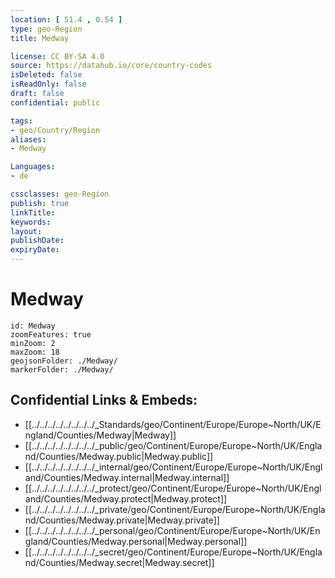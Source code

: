```yaml
---
location: [ 51.4 , 0.54 ] 
type: geo-Region
title: Medway

license: CC BY-SA 4.0
source: https://datahub.io/core/country-codes
isDeleted: false
isReadOnly: false
draft: false
confidential: public

tags:
- geo/Country/Region
aliases:
- Medway

Languages:
- de

cssclasses: geo-Region
publish: true
linkTitle: 
keywords: 
layout: 
publishDate: 
expiryDate: 
---
```


# Medway

```leaflet
id: Medway
zoomFeatures: true 
minZoom: 2 
maxZoom: 18
geojsonFolder: ./Medway/
markerFolder: ./Medway/
```


## Confidential Links & Embeds: 
- [[../../../../../../../../_Standards/geo/Continent/Europe/Europe~North/UK/England/Counties/Medway|Medway]] 
- [[../../../../../../../../_public/geo/Continent/Europe/Europe~North/UK/England/Counties/Medway.public|Medway.public]] 
- [[../../../../../../../../_internal/geo/Continent/Europe/Europe~North/UK/England/Counties/Medway.internal|Medway.internal]] 
- [[../../../../../../../../_protect/geo/Continent/Europe/Europe~North/UK/England/Counties/Medway.protect|Medway.protect]] 
- [[../../../../../../../../_private/geo/Continent/Europe/Europe~North/UK/England/Counties/Medway.private|Medway.private]] 
- [[../../../../../../../../_personal/geo/Continent/Europe/Europe~North/UK/England/Counties/Medway.personal|Medway.personal]] 
- [[../../../../../../../../_secret/geo/Continent/Europe/Europe~North/UK/England/Counties/Medway.secret|Medway.secret]] 

